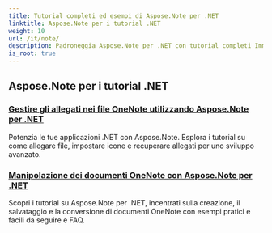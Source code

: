 ```yaml
---
title: Tutorial completi ed esempi di Aspose.Note per .NET
linktitle: Aspose.Note per i tutorial .NET
weight: 10
url: /it/note/
description: Padroneggia Aspose.Note per .NET con tutorial completi Immergiti in allegati, collegamenti ipertestuali, immagini e altro ancora. Migliora la manipolazione dei tuoi documenti OneNote.
is_root: true
---
```

## Aspose.Note per i tutorial .NET 
### [Gestire gli allegati nei file OneNote utilizzando Aspose.Note per .NET](./manage-attachments/)
Potenzia le tue applicazioni .NET con Aspose.Note. Esplora i tutorial su come allegare file, impostare icone e recuperare allegati per uno sviluppo avanzato.
### [ Manipolazione dei documenti OneNote con Aspose.Note per .NET](./one-note-document-manipulation/)
Scopri i tutorial su Aspose.Note per .NET, incentrati sulla creazione, il salvataggio e la conversione di documenti OneNote con esempi pratici e facili da seguire e FAQ.